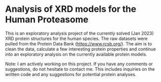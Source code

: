 # Analysis of XRD models for the Human Proteasome

This is an exploratory analysis project of the currently solved (Jan 2023) XRD protein structures for the human 
species. The raw datasets were pulled from the Protein Data Bank (https://www.rcsb.org/). The aim is to clean 
the data, calculate a few interesting protein properties and continue into an exploratory analysis on the currently 
available protein models.


Note: I am actively working on this project. If you have any comments or suggestions, do not hesitate to contact 
me. This includes inquiries on the written code and any suggestions for potential protein analyses.
